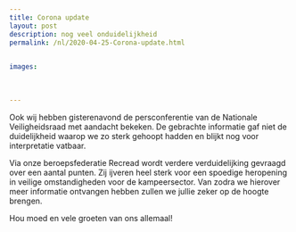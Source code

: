 ```yaml
---
title: Corona update
layout: post
description: nog veel onduidelijkheid
permalink: /nl/2020-04-25-Corona-update.html

    
images: 
    
    
    
---
```


Ook wij hebben gisterenavond de persconferentie van de Nationale Veiligheidsraad met aandacht bekeken. De gebrachte informatie gaf niet de duidelijkheid waarop we zo sterk gehoopt hadden en blijkt nog voor interpretatie vatbaar.

Via onze beroepsfederatie Recread wordt verdere verduidelijking gevraagd over een aantal punten. Zij ijveren heel sterk voor een spoedige heropening in veilige omstandigheden voor de kampeersector.
Van zodra we hierover meer informatie ontvangen hebben zullen we jullie zeker op de hoogte brengen.

Hou moed en vele groeten van ons allemaal!